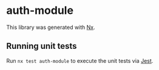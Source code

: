 # auth-module

This library was generated with [Nx](https://nx.dev).

## Running unit tests

Run `nx test auth-module` to execute the unit tests via [Jest](https://jestjs.io).
